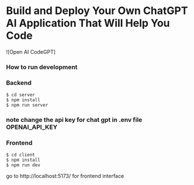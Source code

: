 # Build and Deploy Your Own ChatGPT AI Application That Will Help You Code
![Open AI CodeGPT]

### How to run development
### Backend
```
$ cd server
$ npm install
$ npm run server
```
### note change the api key for chat gpt in .env file OPENAI_API_KEY

### Frontend
```
$ cd client
$ npm install
$ npm run dev
```

go to http://localhost:5173/ for frontend interface